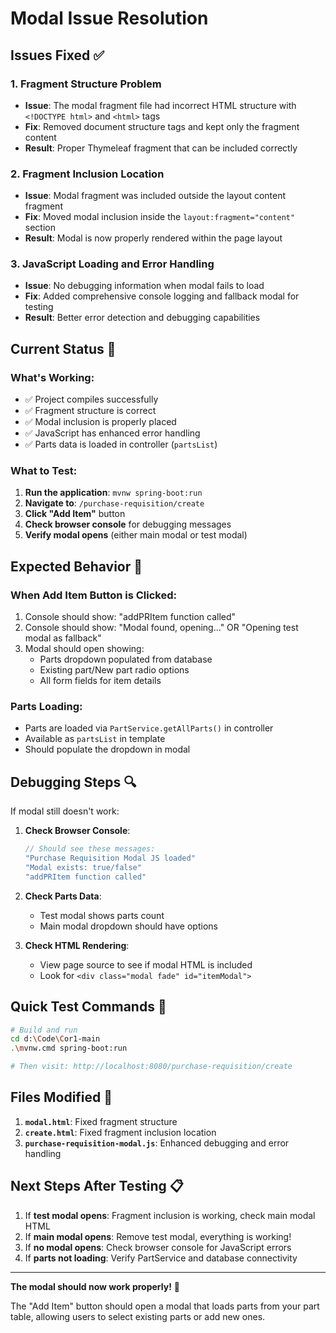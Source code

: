 # Modal Issue Resolution

## Issues Fixed ✅

### 1. **Fragment Structure Problem**
- **Issue**: The modal fragment file had incorrect HTML structure with `<!DOCTYPE html>` and `<html>` tags
- **Fix**: Removed document structure tags and kept only the fragment content
- **Result**: Proper Thymeleaf fragment that can be included correctly

### 2. **Fragment Inclusion Location**
- **Issue**: Modal fragment was included outside the layout content fragment
- **Fix**: Moved modal inclusion inside the `layout:fragment="content"` section
- **Result**: Modal is now properly rendered within the page layout

### 3. **JavaScript Loading and Error Handling**
- **Issue**: No debugging information when modal fails to load
- **Fix**: Added comprehensive console logging and fallback modal for testing
- **Result**: Better error detection and debugging capabilities

## Current Status 🔧

### What's Working:
- ✅ Project compiles successfully
- ✅ Fragment structure is correct
- ✅ Modal inclusion is properly placed
- ✅ JavaScript has enhanced error handling
- ✅ Parts data is loaded in controller (`partsList`)

### What to Test:
1. **Run the application**: `mvnw spring-boot:run`
2. **Navigate to**: `/purchase-requisition/create`
3. **Click "Add Item"** button
4. **Check browser console** for debugging messages
5. **Verify modal opens** (either main modal or test modal)

## Expected Behavior 🎯

### When Add Item Button is Clicked:
1. Console should show: "addPRItem function called"
2. Console should show: "Modal found, opening..." OR "Opening test modal as fallback"
3. Modal should open showing:
   - Parts dropdown populated from database
   - Existing part/New part radio options
   - All form fields for item details

### Parts Loading:
- Parts are loaded via `PartService.getAllParts()` in controller
- Available as `partsList` in template
- Should populate the dropdown in modal

## Debugging Steps 🔍

If modal still doesn't work:

1. **Check Browser Console**:
   ```javascript
   // Should see these messages:
   "Purchase Requisition Modal JS loaded"
   "Modal exists: true/false"
   "addPRItem function called"
   ```

2. **Check Parts Data**:
   - Test modal shows parts count
   - Main modal dropdown should have options

3. **Check HTML Rendering**:
   - View page source to see if modal HTML is included
   - Look for `<div class="modal fade" id="itemModal">`

## Quick Test Commands 🚀

```bash
# Build and run
cd d:\Code\Cor1-main
.\mvnw.cmd spring-boot:run

# Then visit: http://localhost:8080/purchase-requisition/create
```

## Files Modified 📝

1. **`modal.html`**: Fixed fragment structure
2. **`create.html`**: Fixed fragment inclusion location
3. **`purchase-requisition-modal.js`**: Enhanced debugging and error handling

## Next Steps After Testing 📋

1. If **test modal opens**: Fragment inclusion is working, check main modal HTML
2. If **main modal opens**: Remove test modal, everything is working!
3. If **no modal opens**: Check browser console for JavaScript errors
4. If **parts not loading**: Verify PartService and database connectivity

---

**The modal should now work properly!** 🎉

The "Add Item" button should open a modal that loads parts from your part table, allowing users to select existing parts or add new ones.